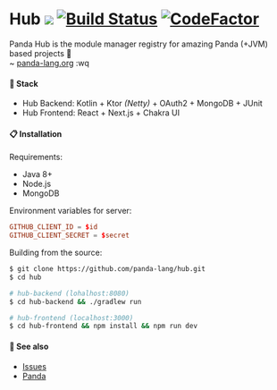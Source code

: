 <h1>Hub
    <a href="https://github.com/panda-lang/hub/actions/workflows/gradle.yml"><img src="https://github.com/panda-lang/hub/actions/workflows/gradle.yml/badge.svg" /></a>
    <a href="https://travis-ci.com/panda-lang/hub"><img src="https://travis-ci.com/panda-lang/hub.svg?branch=master" alt="Build Status"></a>
    <a href="https://www.codefactor.io/repository/github/panda-lang/hub"><img src="https://www.codefactor.io/repository/github/panda-lang/hub/badge" alt="CodeFactor"></a>
</h1>

Panda Hub is the module manager registry for amazing Panda (+JVM) based projects 📜 <br>
~ <a href="https://panda-lang.org/">panda-lang.org</a> :wq


#### 🧬 Stack
- Hub Backend: Kotlin + Ktor *(Netty)* + OAuth2 + MongoDB + JUnit
- Hub Frontend: React + Next.js + Chakra UI

#### 📋 Installation
Requirements:

- Java 8+
- Node.js
- MongoDB

Environment variables for server:

```conf
GITHUB_CLIENT_ID = $id
GITHUB_CLIENT_SECRET = $secret
```

Building from the source:

```bash
$ git clone https://github.com/panda-lang/hub.git
$ cd hub

# hub-backend (lohalhost:8080)
$ cd hub-backend && ./gradlew run

# hub-frontend (localhost:3000)
$ cd hub-frontend && npm install && npm run dev
```

#### 💞 See also
- [Issues](https://github.com/panda-lang/hub/issues)
- [Panda](https://github.com/panda-lang/panda)
